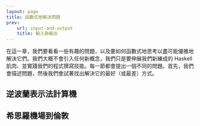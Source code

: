 ```yaml
---
layout: page
title: 函數式地解決問題
prev:
    url: input-and-output
    title: 輸入與輸出
---
```


在這一章，我們要看看一些有趣的問題，以及要如何函數式地思考以盡可能優雅地解決它們。我們大概不會引入任何新概念，我們只是要伸展我們新練成的 Haskell 肌肉、並實踐我們的程式撰寫技能。每一節都會提出一個不同的問題。首先，我們會描述問題，然後我們會試著找出解決它的最好（或最差）方式。

## <a name="reverse-polish-notation-calculator">逆波蘭表示法計算機</a>

## <a name="heathrow-to-london">希思羅機場到倫敦</a>
